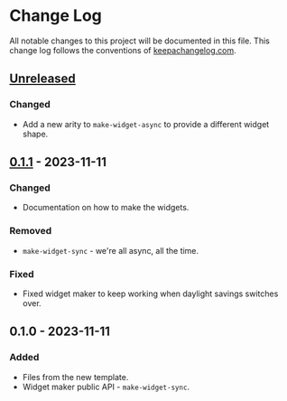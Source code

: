 # Change Log
All notable changes to this project will be documented in this file. This change log follows the conventions of [keepachangelog.com](http://keepachangelog.com/).

## [Unreleased]
### Changed
- Add a new arity to `make-widget-async` to provide a different widget shape.

## [0.1.1] - 2023-11-11
### Changed
- Documentation on how to make the widgets.

### Removed
- `make-widget-sync` - we're all async, all the time.

### Fixed
- Fixed widget maker to keep working when daylight savings switches over.

## 0.1.0 - 2023-11-11
### Added
- Files from the new template.
- Widget maker public API - `make-widget-sync`.

[Unreleased]: https://sourcehost.site/your-name/tp-formales/compare/0.1.1...HEAD
[0.1.1]: https://sourcehost.site/your-name/tp-formales/compare/0.1.0...0.1.1
